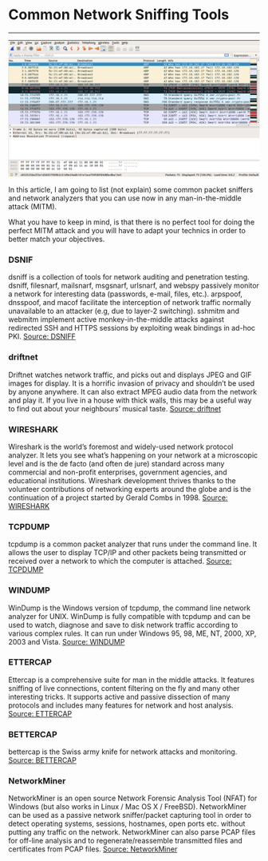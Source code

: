 # Common Network Sniffing Tools

---

![Network Sniffing Tool](/images/tools/network_sniffing_tool.png)

In this article, I am going to list (not explain) some common packet sniffers and network analyzers that you can use now in any man-in-the-middle attack (MITM).

What you have to keep in mind, is that there is no perfect tool for doing the perfect MITM attack and you will have to adapt your technics in order to better match your objectives.

### DSNIF
dsniff is a collection of tools for network auditing and penetration testing. dsniff, filesnarf, mailsnarf, msgsnarf, urlsnarf, and webspy passively monitor a network for interesting data (passwords, e-mail, files, etc.). arpspoof, dnsspoof, and macof facilitate the interception of network traffic normally unavailable to an attacker (e.g, due to layer-2 switching). sshmitm and webmitm implement active monkey-in-the-middle attacks against redirected SSH and HTTPS sessions by exploiting weak bindings in ad-hoc PKI.
[Source: DSNIFF](https://www.monkey.org/~dugsong/dsniff/)
               
### driftnet

Driftnet watches network traffic, and picks out and displays JPEG and GIF images for display. It is a horrific invasion of privacy and shouldn’t be used by anyone anywhere. It can also extract MPEG audio data from the network and play it. If you live in a house with thick walls, this may be a useful way to find out about your neighbours’ musical taste.
[Source: driftnet](https://github.com/deiv/driftnet)

### WIRESHARK

Wireshark is the world’s foremost and widely-used network protocol analyzer. It lets you see what’s happening on your network at a microscopic level and is the de facto (and often de jure) standard across many commercial and non-profit enterprises, government agencies, and educational institutions. Wireshark development thrives thanks to the volunteer contributions of networking experts around the globe and is the continuation of a project started by Gerald Combs in 1998.
[Source: WIRESHARK](https://www.wireshark.org/)

### TCPDUMP

tcpdump is a common packet analyzer that runs under the command line. It allows the user to display TCP/IP and other packets being transmitted or received over a network to which the computer is attached.
[Source: TCPDUMP](https://www.tcpdump.org/manpages/tcpdump.1.html)

### WINDUMP


WinDump is the Windows version of tcpdump, the command line network analyzer for UNIX. WinDump is fully compatible with tcpdump and can be used to watch, diagnose and save to disk network traffic according to various complex rules. It can run under Windows 95, 98, ME, NT, 2000, XP, 2003 and Vista.
[Source: WINDUMP](https://www.winpcap.org/windump/)

### ETTERCAP

Ettercap is a comprehensive suite for man in the middle attacks. It features sniffing of live connections, content filtering on the fly and many other interesting tricks. It supports active and passive dissection of many protocols and includes many features for network and host analysis.
[Source: ETTERCAP](https://www.ettercap-project.org/)

### BETTERCAP

bettercap is the Swiss army knife for network attacks and monitoring.
[Source: BETTERCAP](https://www.bettercap.org/)

### NetworkMiner

NetworkMiner is an open source Network Forensic Analysis Tool (NFAT) for Windows (but also works in Linux / Mac OS X / FreeBSD). NetworkMiner can be used as a passive network sniffer/packet capturing tool in order to detect operating systems, sessions, hostnames, open ports etc. without putting any traffic on the network. NetworkMiner can also parse PCAP files for off-line analysis and to regenerate/reassemble transmitted files and certificates from PCAP files.
[Source: NetworkMiner](https://www.netresec.com/index.ashx?page=NetworkMiner)
